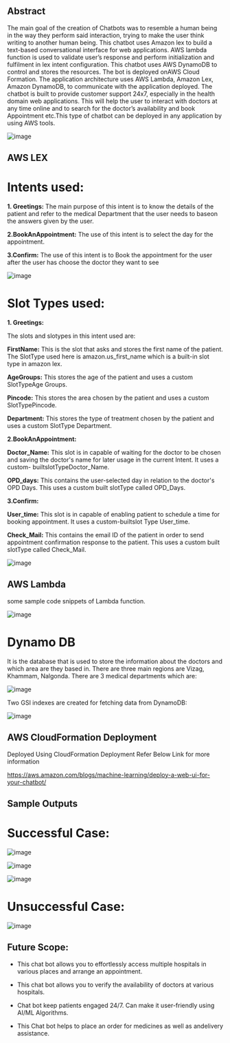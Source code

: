 ## Abstract

The main goal of the creation of Chatbots was to resemble a human being in the way they perform said interaction, trying to make the user think writing to another human being. 
This chatbot uses Amazon lex to build a text-based conversational interface for web applications. 
AWS lambda function is used to validate user’s response and perform initialization and fulfilment in lex intent configuration. This chatbot uses AWS DynamoDB to control and stores the resources. The bot is deployed onAWS Cloud Formation. 
The application architecture uses AWS Lambda, Amazon Lex, Amazon DynamoDB, to communicate with the application deployed.
The chatbot is built to provide customer support 24x7, especially in the health domain web applications. This will help the user to interact with doctors at any time online and to search for the doctor’s availability and book Appointment etc.This type of chatbot can be deployed in any application by using AWS tools.


![image](https://user-images.githubusercontent.com/53647653/180603130-4e9f4113-16cf-4a60-9c59-aa6af91cd2d1.png)


##  AWS LEX

# Intents used:

**1. Greetings:** The main purpose of this intent is to know the details of the patient and refer to the medical Department that the user needs to baseon the answers given by the user.

**2.BookAnAppointment:** The use of this intent is to select the day for the appointment.

**3.Confirm:** The use of this intent is to Book the appointment for the user after the user has choose the doctor they want to see

![image](https://user-images.githubusercontent.com/53647653/180604245-f4be8a71-990d-4be2-ace3-ec616d0872ad.png)


# Slot Types used:
**1. Greetings:**

The slots and slotypes in this intent used are:

**FirstName:** This is the slot that asks and stores the first name of the patient. The SlotType used here is amazon.us_first_name which is a built-in slot type in amazon lex.


**AgeGroups:** This stores the age of the patient and uses a custom SlotTypeAge Groups.

**Pincode:** This stores the area chosen by the patient and uses a custom SlotTypePincode.

**Department:** This stores the type of treatment chosen by the patient and uses a custom SlotType Department.

**2.BookAnAppointment:**

**Doctor_Name:** This slot is in capable of waiting for the doctor to be chosen and saving the doctor's name for later usage in the current Intent. It uses a custom- builtslotTypeDoctor_Name.

**OPD_days:** This contains the user-selected day in relation to the doctor's OPD Days. This uses a custom built slotType called OPD_Days.

**3.Confirm:**

**User_time:** This slot is in capable of enabling patient to schedule a time for booking appointment. It uses a custom-builtslot Type User_time.

**Check_Mail:** This contains the email ID of the patient in order to send appointment confirmation response to the patient. This uses a custom built slotType called Check_Mail.


![image](https://user-images.githubusercontent.com/53647653/180604469-f9aafb9f-f8df-4614-be57-19d71e6adabc.png)




## AWS Lambda

some sample code snippets of Lambda function.

![image](https://user-images.githubusercontent.com/53647653/180604112-5382a6a8-9bb2-4d2f-9e9c-86264afe0e72.png)


# Dynamo DB

It is the database that is used to store the information about the doctors and which area are they based in.
There are three main regions are Vizag, Khammam, Nalgonda. There are 3 medical departments which are:

![image](https://user-images.githubusercontent.com/53647653/180604499-11230787-43e7-4ed8-9773-0f96e931faba.png)


Two GSI indexes are created for fetching data from DynamoDB:

![image](https://user-images.githubusercontent.com/53647653/180604517-2d576249-ae2f-458b-a234-27a9e672d0bc.png)


## AWS CloudFormation Deployment

Deployed Using CloudFormation Deployment
Refer Below Link  for more information 


https://aws.amazon.com/blogs/machine-learning/deploy-a-web-ui-for-your-chatbot/

## Sample Outputs

# Successful Case:

![image](https://user-images.githubusercontent.com/53647653/180604583-2c777b35-30f7-433d-810a-346b2f0d7860.png)

![image](https://user-images.githubusercontent.com/53647653/180604588-97eefbd5-70db-44cf-9769-8a29bd80acdc.png)

![image](https://user-images.githubusercontent.com/53647653/180604592-7ed11548-5854-48e3-a944-23be397d8cab.png)

# Unsuccessful Case:

![image](https://user-images.githubusercontent.com/53647653/180604629-e367f495-91d1-4e8a-8499-172bbaddd1bf.png)


## Future Scope:
* This chat bot allows you to effortlessly access multiple hospitals in various places and arrange an appointment.

* This chat bot allows you to verify the availability of doctors at various hospitals.

* Chat bot keep patients engaged 24/7. Can make it user-friendly using AI/ML Algorithms.

* This Chat bot helps to place an order for medicines as well as andelivery assistance.


